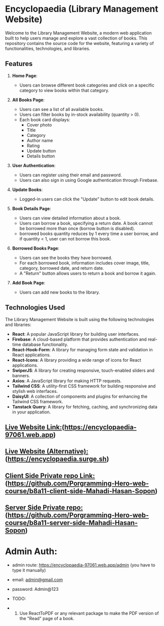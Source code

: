 # Encyclopaedia (Library Management Website)

Welcome to the Library Management Website, a modern web application built to help users manage and explore a vast collection of books. This repository contains the source code for the website, featuring a variety of functionalities, technologies, and libraries.

## Features

1. **Home Page**:

   - Users can browse different book categories and click on a specific category to view books within that category.

2. **All Books Page**:

   - Users can see a list of all available books.
   - Users can filter books by in-stock availability (quantity > 0).
   - Each book card displays:
     - Cover photo
     - Title
     - Category
     - Author name
     - Rating
     - Update button
     - Details button

3. **User Authentication**:

   - Users can register using their email and password.
   - Users can also sign in using Google authentication through Firebase.

4. **Update Books**:

   - Logged-in users can click the "Update" button to edit book details.

5. **Book Details Page**:

   - Users can view detailed information about a book.
   - Users can borrow a book, specifying a return date. A book cannot be borrowed more than once (borrow button is disabled).
   - borrowed books quantity reduces by 1 every time a user borrow, and if quantity < 1, user can not borrow this book.

6. **Borrowed Books Page**:

   - Users can see the books they have borrowed.
   - For each borrowed book, information includes cover image, title, category, borrowed date, and return date.
   - A "Return" button allows users to return a book and borrow it again.

7. **Add Book Page**:
   - Users can add new books to the library.

## Technologies Used

The Library Management Website is built using the following technologies and libraries:

- **React**: A popular JavaScript library for building user interfaces.
- **Firebase**: A cloud-based platform that provides authentication and real-time database functionality.
- **React-Hook-Form**: A library for managing form state and validation in React applications.
- **React-Icons**: A library providing a wide range of icons for React applications.
- **SwiperJS**: A library for creating responsive, touch-enabled sliders and banners.
- **Axios**: A JavaScript library for making HTTP requests.
- **Tailwind CSS**: A utility-first CSS framework for building responsive and stylish web interfaces.
- **DaisyUI**: A collection of components and plugins for enhancing the Tailwind CSS framework.
- **Tanstack Query**: A library for fetching, caching, and synchronizing data in your application.

## [Live Website Link:](https://encyclopaedia-97061.web.app)(https://encyclopaedia-97061.web.app)

## [Live Website (Alternative):](https://encyclopaedia.surge.sh)(https://encyclopaedia.surge.sh)

## [ Client Side Private repo Link:](https://github.com/Porgramming-Hero-web-course/b8a11-client-side-Mahadi-Hasan-Sopon)(https://github.com/Porgramming-Hero-web-course/b8a11-client-side-Mahadi-Hasan-Sopon)

## [ Server Side Private repo:](https://github.com/Porgramming-Hero-web-course/b8a11-server-side-Mahadi-Hasan-Sopon)(https://github.com/Porgramming-Hero-web-course/b8a11-server-side-Mahadi-Hasan-Sopon)

# Admin Auth:

- admin route: https://encyclopaedia-97061.web.app/admin (you have to type it manually)
- email: admin@gmail.com
- password: Admin@123

- TODO:
- 1.  Use ReactToPDF or any relevant package to make the PDF version of the "Read" page of a book.
